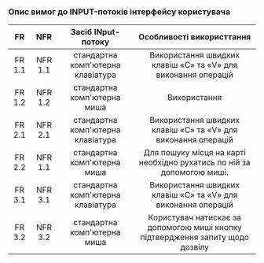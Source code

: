 ### Опис вимог до INPUT-потоків інтерфейсу користувача

|   FR   |   NFR   |        Засіб INput-потоку         |                            Особливості використтання                           |
|:------:|:-------:|:---------------------------------:|:------------------------------------------------------------------------------:|
| FR 1.1 | NFR 1.1 | стандартна комп'ютерна клавіатура |          Використання швидких клавіш «С» та «V» для виконання операцій         |
| FR 1.2 | NFR 1.2 |    стандартна комп'ютерна миша    |                                  Використання                                  |
| FR 2.1 | NFR 2.1 | стандартна комп'ютерна клавіатура |          Використання швидких клавіш «С» та «V» для виконання операцій         |
| FR 2.2 | NFR 1.1 |  стандартна комп'ютерна миша      |     Для пошуку місця на карті необхідно рухатись по ній за допомогою миші.     |
| FR 3.1 | NFR 3.1 | стандартна комп'ютерна клавіатура |          Використання швидких клавіш «С» та «V» для виконання операцій         |
| FR 3.2 | NFR 3.2 |  стандартна комп'ютерна миша      | Користувач натискає за допомогою миші кнопку підтвердження запиту щодо дозвілу |

